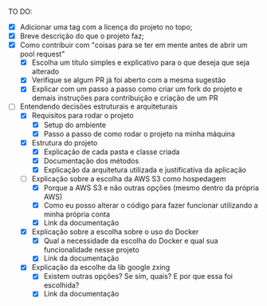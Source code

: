 TO DO:

- [x] Adicionar uma tag com a licença do projeto no topo;
- [x] Breve descrição do que o projeto faz;
- [x] Como contribuir com "coisas para se ter em mente antes de abrir um pool request"
	- [x] Escolha um título simples e explicativo para o que deseja que seja alterado
	- [x] Verifique se algum PR já foi aberto com a mesma sugestão
	- [x] Explicar com um passo a passo como criar um fork do projeto e demais instruções para contribuição e criação de um PR
- [ ] Entendendo decisões estruturais e arquiteturais 
	- [x] Requisitos para rodar o projeto
		- [x] Setup do ambiente
		- [x] Passo a passo de como rodar o projeto na minha máquina
	- [x] Estrutura do projeto
		- [x] Explicação de cada pasta e classe criada
		- [x] Documentação dos métodos 
		- [x] Explicação da arquitetura utilizada e justificativa da aplicação
	- [ ] Explicação sobre a escolha da AWS S3 como hospedagem
		- [x] Porque a AWS S3 e não outras opções (mesmo dentro da própria AWS)
		- [x] Como eu posso alterar o código para fazer funcionar utilizando a minha própria conta
		- [x] Link da documentação
	- [x] Explicação sobre a escolha sobre o uso do Docker
		- [x] Qual a necessidade da escolha do Docker e qual sua funcionalidade nesse projeto
		- [x] Link da documentação
	- [x] Explicação da escolhe da lib google zxing
		- [x] Existem outras opções? Se sim, quais? E por que essa foi escolhida?
		- [x] Link da documentação
